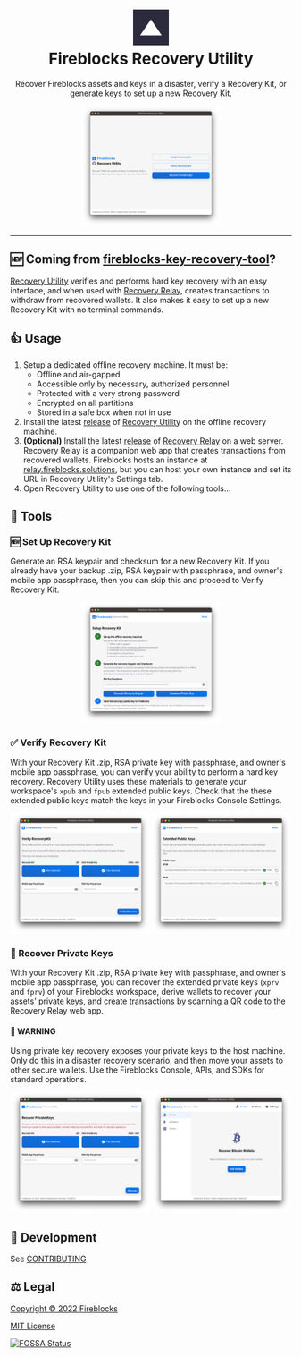<h1 align="center">
  <img src="apps/recovery-relay/public/icons/192x192.png" width="64px" height="64px" />
  <br />
  Fireblocks Recovery Utility
</h1>

<p align="center">
  Recover Fireblocks assets and keys in a disaster, verify a Recovery Kit, or generate keys to set up a new Recovery Kit.
</p>

<p align="center">
  <img width="49.15%" src="docs/img/splash.png" />
</p>

---

## 🆕 Coming from [fireblocks-key-recovery-tool](https://github.com/fireblocks/fireblocks-key-recovery-tool)?

[Recovery Utility](apps/recovery-utility) verifies and performs hard key recovery with an easy interface, and when used with [Recovery Relay](apps/recovery-relay), creates transactions to withdraw from recovered wallets. It also makes it easy to set up a new Recovery Kit with no terminal commands.

## 👍 Usage

1. Setup a dedicated offline recovery machine. It must be:
   - Offline and air-gapped
   - Accessible only by necessary, authorized personnel
   - Protected with a very strong password
   - Encrypted on all partitions
   - Stored in a safe box when not in use
2. Install the latest [release](/release) of [Recovery Utility](apps/recovery-utility) on the offline recovery machine.
3. **(Optional)** Install the latest [release](/release) of [Recovery Relay](apps/recovery-relay) on a web server. Recovery Relay is a companion web app that creates transactions from recovered wallets. Fireblocks hosts an instance at [relay.fireblocks.solutions](https://relay.fireblocks.solutions), but you can host your own instance and set its URL in Recovery Utility's Settings tab.
4. Open Recovery Utility to use one of the following tools...

## 🧰 Tools

### 🆕 Set Up Recovery Kit

Generate an RSA keypair and checksum for a new Recovery Kit. If you already have your backup .zip, RSA keypair with passphrase, and owner's mobile app passphrase, then you can skip this and proceed to Verify Recovery Kit.

<p align="center">
  <img width="49.15%" src="docs/img/setup.png" alt="Set Up Recovery Kit" />
</p>

### ✅ Verify Recovery Kit

With your Recovery Kit .zip, RSA private key with passphrase, and owner's mobile app passphrase, you can verify your ability to perform a hard key recovery. Recovery Utility uses these materials to generate your workspace's `xpub` and `fpub` extended public keys. Check that the these extended public keys match the keys in your Fireblocks Console Settings.

<p align="center">
  <img width="49.15%" src="docs/img/verify.png" alt="Verify Recovery Kit" />
  <img width="49.15%" src="docs/img/public-keys.png" alt="Extended Public Keys" />
</p>

### 🔑 Recover Private Keys

With your Recovery Kit .zip, RSA private key with passphrase, and owner's mobile app passphrase, you can recover the extended private keys (`xprv` and `fprv`) of your Fireblocks workspace, derive wallets to recover your assets' private keys, and create transactions by scanning a QR code to the Recovery Relay web app.

#### 🚨 WARNING

Using private key recovery exposes your private keys to the host machine. Only do this in a disaster recovery scenario, and then move your assets to other secure wallets. Use the Fireblocks Console, APIs, and SDKs for standard operations.

<p align="center">
  <img width="49.15%" src="docs/img/recover.png" alt="Recover Private Keys" />
  <img width="49.15%" src="docs/img/assets.png" alt="Recover Bitcoin Wallets" />
</p>

## 🔨 Development

See [CONTRIBUTING](docs/CONTRIBUTING.md)

## ⚖️ Legal

[Copyright © 2022 Fireblocks](https://www.fireblocks.com)

[MIT License](LICENSE)

[![FOSSA Status](https://app.fossa.com/api/projects/custom%2B9027%2Ffireblocks%2Frecovery-utility.svg?type=large)](https://app.fossa.com/projects/custom%2B9027%2Ffireblocks%2Frecovery-utility?ref=badge_large)
